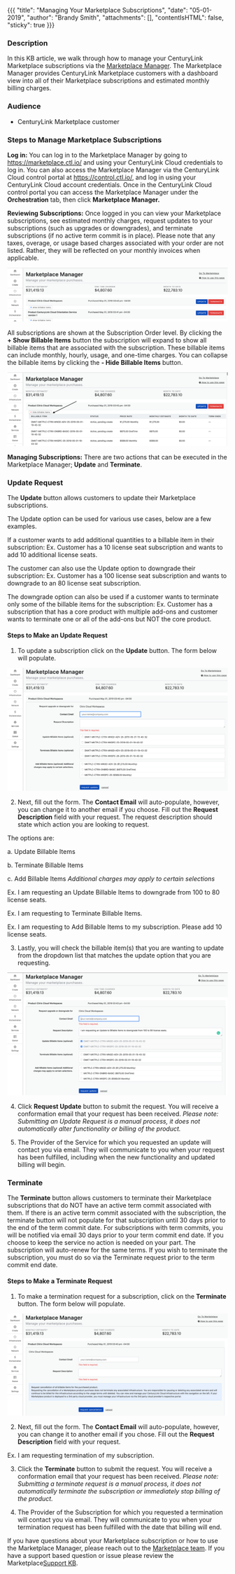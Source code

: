{{{
"title": "Managing Your Marketplace Subscriptions",
"date": "05-01-2019",
"author": "Brandy Smith",
"attachments": [],
"contentIsHTML": false,
"sticky": true
}}}

### Description
In this KB article, we walk through how to manage your CenturyLink Marketplace subscriptions via the [Marketplace Manager](https://marketplace.ctl.io/). The Marketplace Manager provides CenturyLink Marketplace customers with a dashboard view into all of their Marketplace subscriptions and estimated monthly billing charges.

### Audience

* CenturyLink Marketplace customer

### Steps to Manage Marketplace Subscriptions

**Log in:** You can log in to the Marketplace Manager by going to https://marketplace.ctl.io/ and using your CenturyLink Cloud credentials to log in. You can also access the Marketplace Manager via the CenturyLink Cloud control portal at https://control.ctl.io/, and log in using your CenturyLink Cloud account credentials. Once in the CenturyLink Cloud control portal you can access the Marketplace Manager under the **Orchestration** tab, then click **Marketplace Manager.**

**Reviewing Subscriptions:** Once logged in you can view your Marketplace subscriptions, see estimated monthly charges, request updates to your subscriptions (such as upgrades or downgrades), and terminate subscriptions (if no active term commit is in place). Please note that any taxes, overage, or usage based charges associated with your order are not listed. Rather, they will be reflected on your monthly invoices when applicable.

  ![Marketplace Manager1](../../images/MM1.png)

All subscriptions are shown at the Subscription Order level. By clicking the **+ Show Billable Items** button the subscription will expand to show all billable items that are associated with the subscription. These billable items can include monthly, hourly, usage, and one-time charges. You can collapse the billable items by clicking the **- Hide Billable Items** button.

  ![Marketplace Manager2](../../images/MM2.png)

**Managing Subscriptions:** There are two actions that can be executed in the Marketplace Manager; **Update** and **Terminate**.

### Update Request

The **Update** button allows customers to update their Marketplace subscriptions.

The Update option can be used for various use cases, below are a few examples.  

If a customer wants to add additional quantities to a billable item in their subscription:
Ex. Customer has a 10 license seat subscription and wants to add 10 additional license seats.

The customer can also use the Update option to downgrade their subscription:
Ex. Customer has a 100 license seat subscription and wants to downgrade to an 80 license seat subscription.

The downgrade option can also be used if a customer wants to terminate only some of the billable items for the subscription:
Ex. Customer has a subscription that has a core product with multiple add-ons and customer wants to terminate one or all of the add-ons but NOT the core product.

#### Steps to Make an Update Request

1. To update a subscription click on the **Update** button. The form below will populate.

  ![Marketplace Manager3](../../images/MM3.png)

2. Next, fill out the form. The **Contact Email** will auto-populate, however, you can change it to another email if you choose.
Fill out the **Request Description** field with your request. The request description should state which action you are looking to request.

The options are:

a. Update Billable Items

b. Terminate Billable Items

c. Add Billable Items *Additional charges may apply to certain selections*

Ex. I am requesting an Update Billable Items to downgrade from 100 to 80 license seats.

Ex. I am requesting to Terminate Billable Items.

Ex. I am requesting to Add Billable Items to my subscription. Please add 10 license seats.

3. Lastly, you will check the billable item(s) that you are wanting to update from the dropdown list that matches the update option that you are requesting.

  ![Marketplace Manager4](../../images/MM4.png)

4. Click **Request Update** button to submit the request. You will receive a conformation email that your request has been received. *Please note: Submitting an Update Request is a manual process, it does not automatically alter functionality or billing of the product.*

5. The Provider of the Service for which you requested an update will contact you via email. They will communicate to you when your request has been fulfilled, including when the new functionality and updated billing will begin.

### Terminate

The **Terminate** button allows customers to terminate their Marketplace subscriptions that do NOT have an active term commit associated with them. If there is an active term commit associated with the subscription, the terminate button will not populate for that subscription until 30 days prior to the end of the term commit date. For subscriptions with term commits, you will be notified via email 30 days prior to your term commit end date. If you choose to keep the service no action is needed on your part. The subscription will auto-renew for the same terms. If you wish to terminate the subscription, you must do so via the Terminate request prior to the term commit end date.

#### Steps to Make a Terminate Request

1. To make a termination request for a subscription, click on the **Terminate** button. The form below will populate.

  ![Marketplace Manager5](../../images/MM5.png)

2. Next, fill out the form. The **Contact Email** will auto-populate, however, you can change it to another email if you chose.
Fill out the **Request Description** field with your request.

Ex. I am requesting termination of my subscription.

3. Click the **Terminate** button to submit the request. You will receive a conformation email that your request has been received. *Please note: Submitting a terminate request is a manual process, it does not automatically terminate the subscription or immediately stop billing of the product.*

5. The Provider of the Subscription for which you requested a termination will contact you via email. They will communicate to you when your termination request has been fulfilled with the date that billing will end.

If you have questions about your Marketplace subscription or how to use the Marketplace Manager, please reach out to the [Marketplace team](mailto:Marketplace@centurylink.com). If you have a support based question or issue please review the Marketplace[Support KB](./software-support.md).
